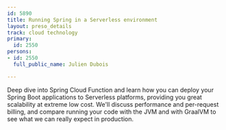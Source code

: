 ```yaml
---
id: 5890
title: Running Spring in a Serverless environment
layout: preso_details
track: cloud technology
primary:
  id: 2550
persons:
- id: 2550
  full_public_name: Julien Dubois

---
```

Deep dive into Spring Cloud Function and learn how you can deploy your Spring Boot applications to Serverless platforms, providing you great scalability at extreme low cost. We'll discuss performance and per-request billing, and compare running your code with the JVM and with GraalVM to see what we can really expect in production.